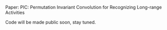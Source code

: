 Paper: PIC: Permutation Invariant Convolution for Recognizing Long-range Activities

Code will be made public soon, stay tuned.
